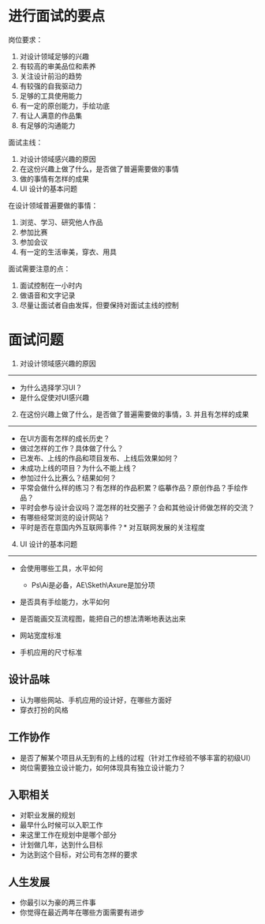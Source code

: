 
进行面试的要点
==============

岗位要求：

1. 对设计领域足够的兴趣
2. 有较高的审美品位和素养
3. 关注设计前沿的趋势
4. 有较强的自我驱动力
5. 足够的工具使用能力
6. 有一定的原创能力，手绘功底
7. 有让人满意的作品集
8. 有足够的沟通能力


面试主线：

1. 对设计领域感兴趣的原因
2. 在这份兴趣上做了什么，是否做了普遍需要做的事情
3. 做的事情有怎样的成果
4. UI 设计的基本问题


在设计领域普遍要做的事情：

1. 浏览、学习、研究他人作品
2. 参加比赛
3. 参加会议
4. 有一定的生活审美，穿衣、用具


面试需要注意的点：

1. 面试控制在一小时内
2. 做语音和文字记录
3. 尽量让面试者自由发挥，但要保持对面试主线的控制


面试问题
===============

1. 对设计领域感兴趣的原因
-----------------
* 为什么选择学习UI？
* 是什么促使对UI感兴趣


2. 在这份兴趣上做了什么，是否做了普遍需要做的事情，3. 并且有怎样的成果
------------------
* 在UI方面有怎样的成长历史？
* 做过怎样的工作？具体做了什么？
* 已发布、上线的作品和项目发布、上线后效果如何？
* 未成功上线的项目？为什么不能上线？
* 参加过什么比赛么？结果如何？
* 平常会做什么样的练习？有怎样的作品积累？临摹作品？原创作品？手绘作品？
* 平时会参与设计会议吗？混怎样的社交圈子？会和其他设计师做怎样的交流？
* 有哪些经常浏览的设计网站？
* 平时是否在意国内外互联网事件？* 对互联网发展的关注程度


4. UI 设计的基本问题
------------------
* 会使用哪些工具，水平如何
	* Ps\Ai是必备，AE\Sketh\Axure是加分项
* 是否具有手绘能力，水平如何
* 是否能画交互流程图，能把自己的想法清晰地表达出来

 * 网站宽度标准
 * 手机应用的尺寸标准


设计品味
----------------------
* 认为哪些网站、手机应用的设计好，在哪些方面好
* 穿衣打扮的风格

工作协作
------------
* 是否了解某个项目从无到有的上线的过程（针对工作经验不够丰富的初级UI）
* 岗位需要独立设计能力，如何体现具有独立设计能力？


入职相关
-------------
* 对职业发展的规划
* 最早什么时候可以入职工作
* 来这里工作在规划中是哪个部分
* 计划做几年，达到什么目标
* 为达到这个目标，对公司有怎样的要求

人生发展
--------------
* 你最引以为豪的两三件事
* 你觉得在最近两年在哪些方面需要有进步
